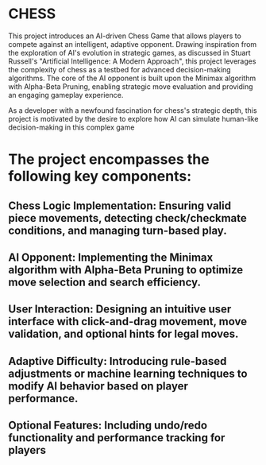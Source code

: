# CHESS
This project introduces an AI-driven Chess Game that allows players to compete against an intelligent, adaptive opponent. Drawing inspiration from the exploration of AI's evolution in strategic games, as discussed in Stuart Russell's "Artificial Intelligence: A Modern Approach", this project leverages the complexity of chess as a testbed for advanced decision-making algorithms. The core of the AI opponent is built upon the Minimax algorithm with Alpha-Beta Pruning, enabling strategic move evaluation and providing an engaging gameplay experience.   

As a developer with a newfound fascination for chess's strategic depth, this project is motivated by the desire to explore how AI can simulate human-like decision-making in this complex game


# The project encompasses the following key components:

## Chess Logic Implementation: Ensuring valid piece movements, detecting check/checkmate conditions, and managing turn-based play.   

## AI Opponent: Implementing the Minimax algorithm with Alpha-Beta Pruning to optimize move selection and search efficiency.   

## User Interaction: Designing an intuitive user interface with click-and-drag movement, move validation, and optional hints for legal moves.   

## Adaptive Difficulty: Introducing rule-based adjustments or machine learning techniques to modify AI behavior based on player performance.   

## Optional Features: Including undo/redo functionality and performance tracking for players